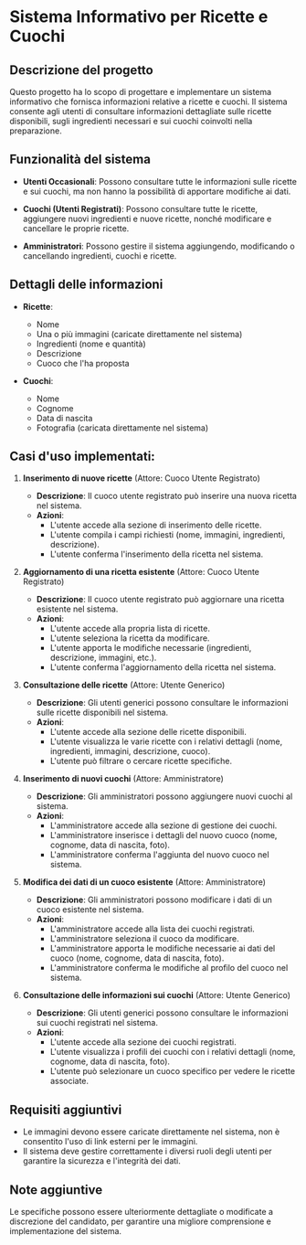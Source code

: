 # Sistema Informativo per Ricette e Cuochi

## Descrizione del progetto
Questo progetto ha lo scopo di progettare e implementare un sistema informativo che fornisca informazioni relative a ricette e cuochi. Il sistema consente agli utenti di consultare informazioni dettagliate sulle ricette disponibili, sugli ingredienti necessari e sui cuochi coinvolti nella preparazione.

## Funzionalità del sistema
- **Utenti Occasionali**: Possono consultare tutte le informazioni sulle ricette e sui cuochi, ma non hanno la possibilità di apportare modifiche ai dati.
  
- **Cuochi (Utenti Registrati)**: Possono consultare tutte le ricette, aggiungere nuovi ingredienti e nuove ricette, nonché modificare e cancellare le proprie ricette.

- **Amministratori**: Possono gestire il sistema aggiungendo, modificando o cancellando ingredienti, cuochi e ricette.

## Dettagli delle informazioni
- **Ricette**:
  - Nome
  - Una o più immagini (caricate direttamente nel sistema)
  - Ingredienti (nome e quantità)
  - Descrizione
  - Cuoco che l'ha proposta

- **Cuochi**:
  - Nome
  - Cognome
  - Data di nascita
  - Fotografia (caricata direttamente nel sistema)
 
## Casi d'uso implementati:

1. **Inserimento di nuove ricette** (Attore: Cuoco Utente Registrato)
   - **Descrizione**: Il cuoco utente registrato può inserire una nuova ricetta nel sistema.
   - **Azioni**:
     - L'utente accede alla sezione di inserimento delle ricette.
     - L'utente compila i campi richiesti (nome, immagini, ingredienti, descrizione).
     - L'utente conferma l'inserimento della ricetta nel sistema.

2. **Aggiornamento di una ricetta esistente** (Attore: Cuoco Utente Registrato)
   - **Descrizione**: Il cuoco utente registrato può aggiornare una ricetta esistente nel sistema.
   - **Azioni**:
     - L'utente accede alla propria lista di ricette.
     - L'utente seleziona la ricetta da modificare.
     - L'utente apporta le modifiche necessarie (ingredienti, descrizione, immagini, etc.).
     - L'utente conferma l'aggiornamento della ricetta nel sistema.

3. **Consultazione delle ricette** (Attore: Utente Generico)
   - **Descrizione**: Gli utenti generici possono consultare le informazioni sulle ricette disponibili nel sistema.
   - **Azioni**:
     - L'utente accede alla sezione delle ricette disponibili.
     - L'utente visualizza le varie ricette con i relativi dettagli (nome, ingredienti, immagini, descrizione, cuoco).
     - L'utente può filtrare o cercare ricette specifiche.

4. **Inserimento di nuovi cuochi** (Attore: Amministratore)
   - **Descrizione**: Gli amministratori possono aggiungere nuovi cuochi al sistema.
   - **Azioni**:
     - L'amministratore accede alla sezione di gestione dei cuochi.
     - L'amministratore inserisce i dettagli del nuovo cuoco (nome, cognome, data di nascita, foto).
     - L'amministratore conferma l'aggiunta del nuovo cuoco nel sistema.

5. **Modifica dei dati di un cuoco esistente** (Attore: Amministratore)
   - **Descrizione**: Gli amministratori possono modificare i dati di un cuoco esistente nel sistema.
   - **Azioni**:
     - L'amministratore accede alla lista dei cuochi registrati.
     - L'amministratore seleziona il cuoco da modificare.
     - L'amministratore apporta le modifiche necessarie ai dati del cuoco (nome, cognome, data di nascita, foto).
     - L'amministratore conferma le modifiche al profilo del cuoco nel sistema.

6. **Consultazione delle informazioni sui cuochi** (Attore: Utente Generico)
   - **Descrizione**: Gli utenti generici possono consultare le informazioni sui cuochi registrati nel sistema.
   - **Azioni**:
     - L'utente accede alla sezione dei cuochi registrati.
     - L'utente visualizza i profili dei cuochi con i relativi dettagli (nome, cognome, data di nascita, foto).
     - L'utente può selezionare un cuoco specifico per vedere le ricette associate.


## Requisiti aggiuntivi
- Le immagini devono essere caricate direttamente nel sistema, non è consentito l'uso di link esterni per le immagini.
- Il sistema deve gestire correttamente i diversi ruoli degli utenti per garantire la sicurezza e l'integrità dei dati.

## Note aggiuntive
Le specifiche possono essere ulteriormente dettagliate o modificate a discrezione del candidato, per garantire una migliore comprensione e implementazione del sistema.

